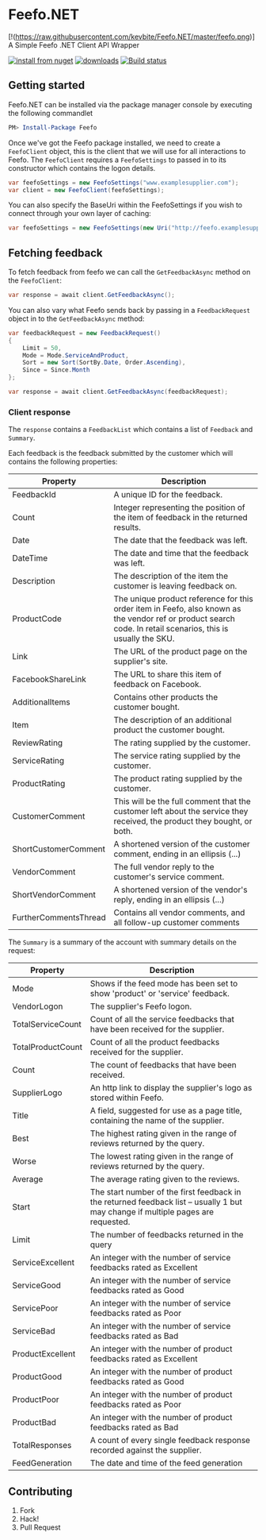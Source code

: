 # Feefo.NET
[!(https://raw.githubusercontent.com/kevbite/Feefo.NET/master/feefo.png)] A Simple Feefo .NET Client API Wrapper

[![install from nuget](http://img.shields.io/nuget/v/Feefo.svg?style=flat-square)](https://www.nuget.org/packages/Feefo)
[![downloads](http://img.shields.io/nuget/dt/Feefo.svg?style=flat-square)](https://www.nuget.org/packages/Feefo)
[![Build status](https://ci.appveyor.com/api/projects/status/1pivqncn1tol0xvi/branch/master?svg=true)](https://ci.appveyor.com/project/kevbite/feefo-net/branch/master)


## Getting started
Feefo.NET can be installed via the package manager console by executing the following commandlet

```powershell
PM> Install-Package Feefo
```

Once we've got the Feefo package installed, we need to create a `FeefoClient` object, this is the client that we will use for all interactions to Feefo.
The `FeefoClient` requires a `FeefoSettings` to passed in to its constructor which contains the logon details.

```csharp
var feefoSettings = new FeefoSettings("www.examplesupplier.com");
var client = new FeefoClient(feefoSettings);
```

You can also specify the BaseUri within the FeefoSettings if you wish to connect through your own layer of caching:
```csharp
var feefoSettings = new FeefoSettings(new Uri("http://feefo.examplesupplier.com/feefo/xmlfeed.jsp"), "www.examplesupplier.com");
```

## Fetching feedback
To fetch feedback from feefo we can call the `GetFeedbackAsync` method on the `FeefoClient`:

```csharp
var response = await client.GetFeedbackAsync();
```

You can also vary what Feefo sends back by passing in a `FeedbackRequest` object in to the `GetFeedbackAsync` method:

```csharp
var feedbackRequest = new FeedbackRequest()
{
    Limit = 50,
    Mode = Mode.ServiceAndProduct,
    Sort = new Sort(SortBy.Date, Order.Ascending),
    Since = Since.Month
};

var response = await client.GetFeedbackAsync(feedbackRequest);
```

### Client response
The `response` contains a `FeedbackList` which contains a list of `Feedback` and `Summary`.

Each feedback is the feedback submitted by the customer which will contains the following properties:

| Property    | Description                                                                                   |
| ----------- | --------------------------------------------------------------------------------------------- |
| FeedbackId  | A unique ID for the feedback.  |
| Count       | Integer representing the position of the item of feedback in the returned results.   |
| Date        | The date that the feedback was left.   |
| DateTime    | The date and time that the feedback was left.   |
| Description | The description of the item the customer is leaving feedback on.   |
| ProductCode | The unique product reference for this order item in Feefo, also known as the vendor ref or product search code. In retail scenarios, this is usually the SKU.   |
| Link        | The URL of the product page on the supplier's site.   |
| FacebookShareLink  | The URL to share this item of feedback on Facebook.   |
| AdditionalItems    | Contains other products the customer bought.  |
| Item               | The description of an additional product the customer bought.   |
| ReviewRating       | The rating supplied by the customer.   |
| ServiceRating      | The service rating supplied by the customer.   |
| ProductRating      | The product rating supplied by the customer.   |
| CustomerComment    | This will be the full comment that the customer left about the service they received, the product they bought, or both.  |
| ShortCustomerComment | A shortened version of the customer comment, ending in an ellipsis (...)   |
| VendorComment | The full vendor reply to the customer's service comment. |
| ShortVendorComment | A shortened version of the vendor's reply, ending in an ellipsis (...)  |
| FurtherCommentsThread | Contains all vendor comments, and all follow-up customer comments |

The `Summary` is a summary of the account with summary details on the request:

| Property            | Description   |
| ------------------- | ------------- |
| Mode                | Shows if the feed mode has been set to show 'product' or 'service' feedback. |
| VendorLogon         | The supplier's Feefo logon. |
| TotalServiceCount   | Count of all the service feedbacks that have been received for the supplier. |
| TotalProductCount   | Count of all the product feedbacks received for the supplier. |
| Count               | The count of feedbacks that have been received. |
| SupplierLogo        | An http link to display the supplier's logo as stored within Feefo. |
| Title               | A field, suggested for use as a page title, containing the name of the supplier. |
| Best                | The highest rating given in the range of reviews returned by the query. |
| Worse               | The lowest rating given in the range of reviews returned by the query. |
| Average             | The average rating given to the reviews. |
| Start               | The start number of the first feedback in the returned feedback list – usually 1 but may change if multiple pages are requested. |
| Limit               | The number of feedbacks returned in the query |
| ServiceExcellent    | An integer with the number of service feedbacks rated as Excellent |
| ServiceGood    | An integer with the number of service feedbacks rated as Good |
| ServicePoor    | An integer with the number of service feedbacks rated as Poor |
| ServiceBad    | An integer with the number of service feedbacks rated as Bad |
| ProductExcellent    | An integer with the number of product feedbacks rated as Excellent |
| ProductGood    | An integer with the number of product feedbacks rated as Good |
| ProductPoor    | An integer with the number of product feedbacks rated as Poor |
| ProductBad    | An integer with the number of product feedbacks rated as Bad |
| TotalResponses | A count of every single feedback response recorded against the supplier. |
| FeedGeneration | The date and time of the feed generation |

## Contributing

 1. Fork
 1. Hack!
 1. Pull Request





